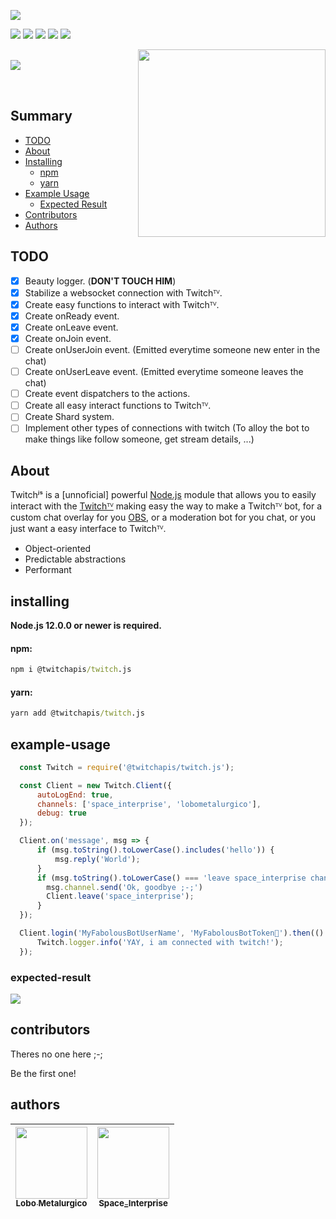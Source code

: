 [<img src="https://cdn.discordapp.com/attachments/780245027212492812/780245250382757930/TwitchJS.png">]()
<p>
  <a href="https://discord.gg/26KFSUbVFe"><img src="https://img.shields.io/discord/773920681246851083?color=7289da&logo=discord&logoColor=FFFFFF"/></a>
  <a href="https://www.npmjs.com/package/@twitchapis/twitch.js"><img src="https://img.shields.io/npm/v/@twitchapis/twitch.js.svg?maxAge=3600"/></a>
  <a href="https://www.npmjs.com/package/@twitchapis/twitch.js"><img src="https://img.shields.io/npm/dt/@twitchapis/twitch.js.svg?maxAge=3600"/></a>
  <a href="https://github.com/twitchapis/twitch.js"><img src="https://github.com/twitchapis/twitch.js/workflows/Testing/badge.svg"/></a>
  <a href="https://github.com/twitchapis/twitch.js"><img src="https://img.shields.io/david/twitchapis/twitch.js.svg?maxAge=3600"/></a>
</p>

[<img src="https://media.discordapp.net/attachments/780245027212492812/785968486018318356/Novo_Projeto6.png?width=1440&height=480" align='right' width='300'/>](https://discord.gg/26KFSUbVFe) [<span><br/><img src="https://nodei.co/npm/@twitchapis/twitch.js.png?downloads=true&stars=true" align='left'/></span>](https://www.npmjs.com/package/@twitchapis/twitch.js)

<br/>
<br/>

## Summary

- [TODO](#todo)
- [About](#about)
- [Installing](#installing)
  - [npm](#npm)
  - [yarn](#yarn)
- [Example Usage](#example-usage)
  - [Expected Result](#expected-result)
- [Contributors](#contributors)
- [Authors](#authors)

## TODO

- [X] Beauty logger. (**DON'T TOUCH HIM**)
- [X] Stabilize a websocket connection with Twitchᵀⱽ.
- [X] Create easy functions to interact with Twitchᵀⱽ.
- [X] Create onReady event.
- [X] Create onLeave event.
- [X] Create onJoin event.
- [ ] Create onUserJoin event. (Emitted everytime someone new enter in the chat)
- [ ] Create onUserLeave event. (Emitted everytime someone leaves the chat)
- [ ] Create event dispatchers to the actions.
- [ ] Create all easy interact functions to Twitchᵀⱽ.
- [ ] Create Shard system.
- [ ] Implement other types of connections with twitch (To alloy the bot to make things like follow someone, get stream details, ...)

## About

Twitchʲˢ is a [unnoficial] powerful [Node.js](https://nodejs.org) module that allows you to easily interact with the
[Twitchᵀⱽ](https://twitch.tv) making easy the way to make a Twitchᵀⱽ bot, for a custom chat overlay for you [OBS](https://obsproject.com/), or a moderation bot for you chat, or you just want a easy interface to Twitchᵀⱽ.

- Object-oriented
- Predictable abstractions
- Performant

## installing

**Node.js 12.0.0 or newer is required.**  

#### npm: 
```bat
npm i @twitchapis/twitch.js
```  
#### yarn: 
```bat
yarn add @twitchapis/twitch.js
```  

## example-usage

```javascript
  const Twitch = require('@twitchapis/twitch.js');

  const Client = new Twitch.Client({
      autoLogEnd: true,
      channels: ['space_interprise', 'lobometalurgico'],
      debug: true
  });

  Client.on('message', msg => {
      if (msg.toString().toLowerCase().includes('hello')) {
          msg.reply('World');
      }
      if (msg.toString().toLowerCase() === 'leave space_interprise channel') {
        msg.channel.send('Ok, goodbye ;-;')
        Client.leave('space_interprise');
      }
  });

  Client.login('MyFabolousBotUserName', 'MyFabolousBotToken🤫').then(() => {
      Twitch.logger.info('YAY, i am connected with twitch!');
  });
```
### expected-result

<img src='https://media.discordapp.net/attachments/780245027212492812/785949988056203284/unknown.png'></img>

## contributors

<p>Theres no one here ;-;</p>
<p>Be the first one!</p>

## authors
| [<img src="https://avatars3.githubusercontent.com/u/43734867?s=460&u=4c7c28e1c72445f234f37ca2cf8b000133fdfd24&v=4" width=115><br><sub>Lobo Metalurgico</sub>](https://github.com/LoboMetalurgico) | [<img src="https://avatars1.githubusercontent.com/u/44732812?s=460&u=37014703e35379861b0abbd585d035304e1e061d&v=4" width=115><br><sub>Space_Interprise</sub>](https://github.com/emanuelfranklyn) |
| :---: | :---: |
